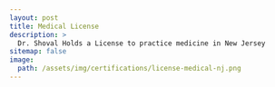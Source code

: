 ```yaml
---
layout: post
title: Medical License
description: >
  Dr. Shoval Holds a License to practice medicine in New Jersey
sitemap: false
image:
  path: /assets/img/certifications/license-medical-nj.png
---
```


